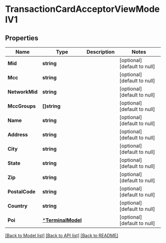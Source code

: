 # TransactionCardAcceptorViewModelV1

## Properties
Name | Type | Description | Notes
------------ | ------------- | ------------- | -------------
**Mid** | **string** |  | [optional] [default to null]
**Mcc** | **string** |  | [optional] [default to null]
**NetworkMid** | **string** |  | [optional] [default to null]
**MccGroups** | **[]string** |  | [optional] [default to null]
**Name** | **string** |  | [optional] [default to null]
**Address** | **string** |  | [optional] [default to null]
**City** | **string** |  | [optional] [default to null]
**State** | **string** |  | [optional] [default to null]
**Zip** | **string** |  | [optional] [default to null]
**PostalCode** | **string** |  | [optional] [default to null]
**Country** | **string** |  | [optional] [default to null]
**Poi** | [***TerminalModel**](terminal_model.md) |  | [optional] [default to null]

[[Back to Model list]](../README.md#documentation-for-models) [[Back to API list]](../README.md#documentation-for-api-endpoints) [[Back to README]](../README.md)


